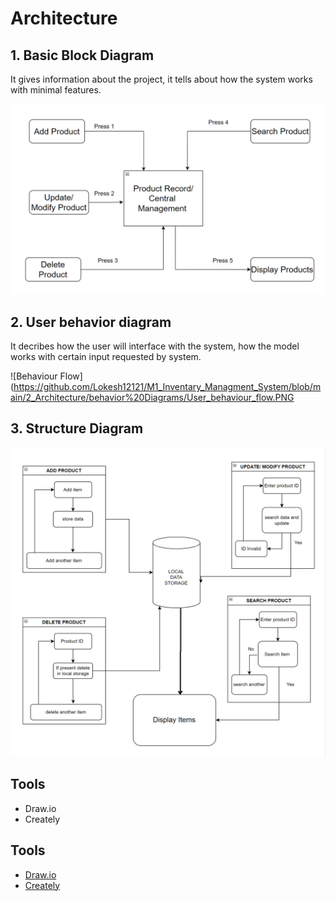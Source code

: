 # Architecture

  ## 1. Basic Block Diagram
  
   It gives information about the project, it tells about how the system works with minimal features.
   
   ![Block Diagram](https://github.com/Lokesh12121/M1_Inventary_Managment_System/blob/main/2_Architecture/behavior%20Diagrams/BehaviourStruct.PNG)


  ## 2. User behavior diagram
  
  It decribes how the user will interface with the system, how the model works with certain input requested by system.
  
   ![Behaviour Flow](https://github.com/Lokesh12121/M1_Inventary_Managment_System/blob/main/2_Architecture/behavior%20Diagrams/User_behaviour_flow.PNG
   
   
   ## 3. Structure Diagram
  
   ![Structure Diagram](https://github.com/Lokesh12121/M1_Inventary_Managment_System/blob/main/2_Architecture/structure%20Diagrams/Structure1.drawio.PNG)

   
   
   
  ## Tools
   * Draw.io
   * Creately






## Tools 
* [Draw.io](https://app.diagrams.net/)
* [Creately](https://app.creately.com/diagram/create)

